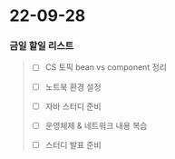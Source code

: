 # 22-09-28
### 금일 할일 리스트

> - [ ] CS 토픽  bean vs component 정리
>
> - [ ] 노트북 환경 설정
>
> - [ ] 자바 스터디 준비
>
> - [ ] 운영체제 & 네트워크 내용 복습 
>
> - [ ] 스터디 발표 준비